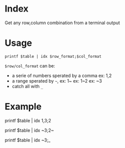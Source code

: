 # Index
Get any row,column combination from a terminal output

# Usage

`printf $table | idx $row_format;$col_format`

`$row/col_format` can be:
- a serie of numbers sperated by a comma ex: 1,2
- a range sperated by `~`, ex: 1~ ex: 1~2 ex: ~3
- catch all with `_`

# Example
printf $table | idx 1,3;2

printf $table | idx \~3;2~

printf $table | idx ~3;_

